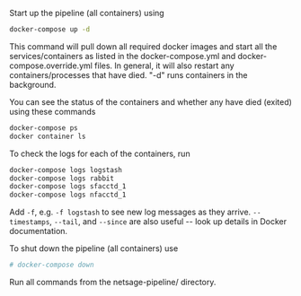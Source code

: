 Start up the pipeline (all containers) using

```sh
docker-compose up -d
```

This command will pull down all required docker images and start all the services/containers as listed in the docker-compose.yml and docker-compose.override.yml files.
In general, it will also restart any containers/processes that have died. "-d" runs containers in the background.

You can see the status of the containers and whether any have died (exited) using these commands
```sh
docker-compose ps
docker container ls
```

To check the logs for each of the containers, run

```sh
docker-compose logs logstash
docker-compose logs rabbit
docker-compose logs sfacctd_1
docker-compose logs nfacctd_1
```

Add `-f`, e.g. `-f logstash` to see new log messages as they arrive.  `--timestamps`, `--tail`,  and `--since` are also useful -- look up details in Docker documentation.

To shut down the pipeline (all containers) use

```sh
# docker-compose down
```

Run all commands from the netsage-pipeline/ directory.
